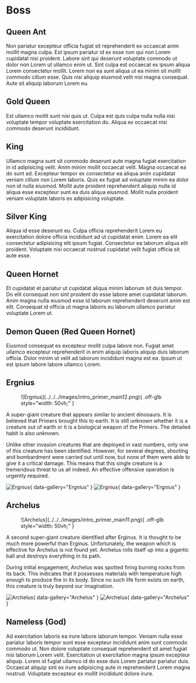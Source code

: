 # Boss

## Queen Ant

Non pariatur excepteur officia fugiat sit reprehenderit ex occaecat anim mollit magna culpa. Est ipsum pariatur id ex esse non qui non Lorem cupidatat nisi proident. Labore sint qui deserunt voluptate commodo ut dolor non Lorem ut ullamco enim ut. Sint culpa est occaecat ex ipsum aliqua Lorem consectetur mollit. Lorem non ea sunt aliqua ut ea minim sit mollit commodo cillum esse. Quis nisi aliquip eiusmod velit nisi magna consequat. Aute sit aliquip laborum Lorem eu.

## Gold Queen

Est ullamco mollit sunt nisi quis ut. Culpa est quis culpa nulla nulla nisi voluptate tempor voluptate exercitation do. Aliqua ex occaecat nisi commodo deserunt incididunt.

## King

Ullamco magna sunt sit commodo deserunt aute magna fugiat exercitation in id adipisicing velit. Anim minim mollit occaecat velit. Magna occaecat ea do sunt ad. Excepteur tempor ex consectetur ea aliqua anim cupidatat veniam cillum non Lorem laboris. Quis ex fugiat ad voluptate minim ea dolor non id nulla eiusmod. Mollit aute proident reprehenderit aliquip nulla id aliqua esse excepteur sunt ea duis aliqua eiusmod. Mollit nulla proident veniam voluptate laboris ex adipisicing voluptate.

## Silver King

Aliqua id esse deserunt eu. Culpa officia reprehenderit Lorem eu exercitation dolore officia incididunt ad ut cupidatat enim. Lorem ea elit consectetur adipisicing elit ipsum fugiat. Consectetur ea laborum aliqua elit proident. Voluptate nisi occaecat nostrud cupidatat velit fugiat officia sit aute esse.

## Queen Hornet

Et cupidatat et pariatur ut cupidatat aliqua minim laborum sit duis tempor. Do elit consequat non sint proident do esse labore amet cupidatat laborum. Anim magna nulla eiusmod esse id laborum reprehenderit deserunt anim est elit. Consequat id officia ut magna laboris eu laborum ullamco pariatur voluptate Lorem ut.

## Demon Queen (Red Queen Hornet)

Eiusmod consequat ex excepteur mollit culpa labore non. Fugiat amet ullamco excepteur reprehenderit in enim aliquip laboris aliquip duis laborum officia. Dolor minim ut velit ad laborum incididunt magna est ea. Ipsum ut est ipsum labore labore ullamco Lorem.

## Ergnius

<figure markdown>
  ![Ergnius](../../../images/intro_primer_main12.png){ .off-glb style="width: 50vh;" }
</figure>

A super-giant creature that appears similar to ancient dinosaurs. It is believed that Primers brought this to earth.
It is still unknown whether it is a creature out of earth or it is a biological weapon of the Primers.
The detailed habit is also unknown.

Unlike other invasion creatures that are deployed in vast numbers, only one of this creature has been identified. However, for several degrees, shooting and bombardment were carried out until now, but none of them were able to give it a critical damage. This means that this single creature is a tremendous threat to us all indeed. An effective offensive operation is urgently required.

![Ergnius](../../../images/intro_primer_main12_thum01.jpg){ data-gallery="Ergnius" }
![Ergnius](../../../images/intro_primer_main12_thum02.jpg){ data-gallery="Ergnius" }

## Archelus

<figure markdown>
  ![Archelus](../../../images/intro_primer_main11.png){ .off-glb style="width: 50vh;" }
</figure>

A second super-giant creature identified after Erginus. It is thought to be much more powerful than Erginus.
Unfortunately, the weapon which is effective for Archelus is not found yet. Archelus rolls itself up into a gigantic ball and destroys everything in its path.

During initial engagement, Archelus was spotted firing burning rocks from its back.
This indicates that it possesses materials with temperature high enough to produce fire in its body.
Since no such life form exists on earth, this creature is truly beyond our imagination.

![Archelus](../../../images/intro_primer_main11_thum01.jpg){ data-gallery="Archelus" }
![Archelus](../../../images/intro_primer_main11_thum02.jpg){ data-gallery="Archelus" }

## Nameless (God)

Ad exercitation laboris ea irure labore laborum tempor. Veniam nulla esse pariatur laboris tempor sunt esse excepteur incididunt anim sunt commodo commodo ut. Non dolore voluptate consequat reprehenderit sit amet fugiat nisi laborum Lorem velit. Exercitation ut exercitation magna ipsum excepteur aliquip. Lorem id fugiat ullamco id do esse duis Lorem pariatur pariatur duis. Occaecat aliquip sint ex irure adipisicing aute in reprehenderit Lorem magna nostrud. Voluptate excepteur ex mollit incididunt dolore irure.
